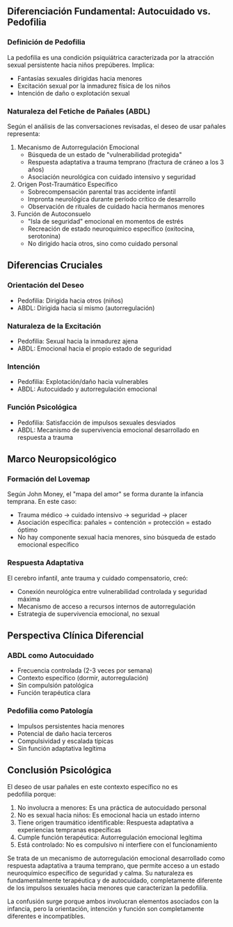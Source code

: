 Diferenciación Fundamental: Autocuidado vs. Pedofilia
-----------------------------------------------------

### Definición de Pedofilia

La pedofilia es una condición psiquiátrica caracterizada por la atracción sexual persistente hacia niños prepúberes. Implica:

-   Fantasías sexuales dirigidas hacia menores
-   Excitación sexual por la inmadurez física de los niños
-   Intención de daño o explotación sexual

### Naturaleza del Fetiche de Pañales (ABDL)

Según el análisis de las conversaciones revisadas, el deseo de usar pañales representa:

1.  Mecanismo de Autorregulación Emocional
    -   Búsqueda de un estado de "vulnerabilidad protegida"
    -   Respuesta adaptativa a trauma temprano (fractura de cráneo a los 3 años)
    -   Asociación neurológica con cuidado intensivo y seguridad
2.  Origen Post-Traumático Específico
    -   Sobrecompensación parental tras accidente infantil
    -   Impronta neurológica durante período crítico de desarrollo
    -   Observación de rituales de cuidado hacia hermanos menores
3.  Función de Autoconsuelo
    -   "Isla de seguridad" emocional en momentos de estrés
    -   Recreación de estado neuroquímico específico (oxitocina, serotonina)
    -   No dirigido hacia otros, sino como cuidado personal

Diferencias Cruciales
---------------------

### Orientación del Deseo

-   Pedofilia: Dirigida hacia otros (niños)
-   ABDL: Dirigida hacia sí mismo (autorregulación)

### Naturaleza de la Excitación

-   Pedofilia: Sexual hacia la inmadurez ajena
-   ABDL: Emocional hacia el propio estado de seguridad

### Intención

-   Pedofilia: Explotación/daño hacia vulnerables
-   ABDL: Autocuidado y autorregulación emocional

### Función Psicológica

-   Pedofilia: Satisfacción de impulsos sexuales desviados
-   ABDL: Mecanismo de supervivencia emocional desarrollado en respuesta a trauma

Marco Neuropsicológico
----------------------

### Formación del Lovemap

Según John Money, el "mapa del amor" se forma durante la infancia temprana. En este caso:

-   Trauma médico → cuidado intensivo → seguridad → placer
-   Asociación específica: pañales = contención = protección = estado óptimo
-   No hay componente sexual hacia menores, sino búsqueda de estado emocional específico

### Respuesta Adaptativa

El cerebro infantil, ante trauma y cuidado compensatorio, creó:

-   Conexión neurológica entre vulnerabilidad controlada y seguridad máxima
-   Mecanismo de acceso a recursos internos de autorregulación
-   Estrategia de supervivencia emocional, no sexual

Perspectiva Clínica Diferencial
-------------------------------

### ABDL como Autocuidado

-   Frecuencia controlada (2-3 veces por semana)
-   Contexto específico (dormir, autorregulación)
-   Sin compulsión patológica
-   Función terapéutica clara

### Pedofilia como Patología

-   Impulsos persistentes hacia menores
-   Potencial de daño hacia terceros
-   Compulsividad y escalada típicas
-   Sin función adaptativa legítima

Conclusión Psicológica
----------------------

El deseo de usar pañales en este contexto específico no es pedofilia porque:

1.  No involucra a menores: Es una práctica de autocuidado personal
2.  No es sexual hacia niños: Es emocional hacia un estado interno
3.  Tiene origen traumático identificable: Respuesta adaptativa a experiencias tempranas específicas
4.  Cumple función terapéutica: Autorregulación emocional legítima
5.  Está controlado: No es compulsivo ni interfiere con el funcionamiento

Se trata de un mecanismo de autorregulación emocional desarrollado como respuesta adaptativa a trauma temprano, que permite acceso a un estado neuroquímico específico de seguridad y calma. Su naturaleza es fundamentalmente terapéutica y de autocuidado, completamente diferente de los impulsos sexuales hacia menores que caracterizan la pedofilia.

La confusión surge porque ambos involucran elementos asociados con la infancia, pero la orientación, intención y función son completamente diferentes e incompatibles.

